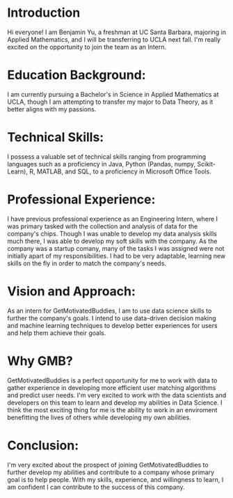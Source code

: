 # Introduction
Hi everyone! I am Benjamin Yu, a freshman at UC Santa Barbara, majoring in Applied Mathematics, and I will be transferring to UCLA next fall. I'm really excited on the opportunity to join the team as an Intern.

# Education Background: 
I am currently pursuing a Bachelor's in Science in Applied Mathematics at UCLA, though I am attempting to transfer my major to Data Theory, as it better aligns with my passions.

# Technical Skills: 
I possess a valuable set of technical skills ranging from programming languages such as a proficiency in Java, Python (Pandas, numpy, Scikit-Learn), R, MATLAB, and SQL, to a proficiency in Microsoft Office Tools.

# Professional Experience: 
I have previous professional experience as an Engineering Intern, where I was primary tasked with the collection and analysis of data for the company's chips. Though I was unable to develop my data analysis skills much there, I was able to develop my soft skills with the company. As the company was a startup comany, many of the tasks I was assigned were not initially apart of my responsibilities. I had to be very adaptable, learning new skills on the fly in order to match the company's needs. 
 
# Vision and Approach: 
As an intern for GetMotivatedBuddies, I am to use data science skills to further the company's goals. I intend to use data-driven decision making and machine learning techniques to develop better experiences for users and help them achieve their goals. 

# Why GMB?
GetMotivatedBuddies is a perfect opportunity for me to work with data to gather experience in developing more efficient user matching algorithms and predict user needs. I'm very excited to work with the data scientists and developers on this team to learn and develop my abilities in Data Science. I think the most exciting thing for me is the ability to work in an enviroment benefitting the lives of others while developing my own abilities. 

# Conclusion: 
I'm very excited about the prospect of joining GetMotivatedBuddies to further develop my abilities and contribute to a company whose primary goal is to help people. With my skills, experience, and willingness to learn, I am confident I can contribute to the success of this company. 


